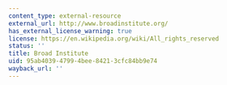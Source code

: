 ```yaml
---
content_type: external-resource
external_url: http://www.broadinstitute.org/
has_external_license_warning: true
license: https://en.wikipedia.org/wiki/All_rights_reserved
status: ''
title: Broad Institute
uid: 95ab4039-4799-4bee-8421-3cfc84bb9e74
wayback_url: ''
---
```

